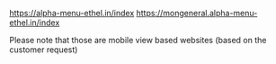 https://alpha-menu-ethel.in/index
https://mongeneral.alpha-menu-ethel.in/index

Please note that those are mobile view based websites (based on the customer request)
